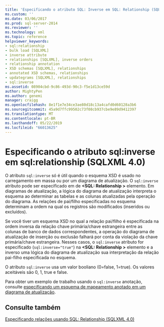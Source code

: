 ```yaml
---
title: 'Especificando o atributo SQL: Inverse em SQL: Relationship (SQLXML 4.0) | Microsoft Docs'
ms.custom: ''
ms.date: 03/06/2017
ms.prod: sql-server-2014
ms.reviewer: ''
ms.technology: xml
ms.topic: reference
helpviewer_keywords:
- sql:relationship
- bulk load [SQLXML]
- inverse attribute
- relationships [SQLXML], inverse orders
- relationship annotation
- XSD schemas [SQLXML], relationships
- annotated XSD schemas, relationships
- updategrams [SQLXML], relationships
- sql:inverse
ms.assetid: 08904cbd-9c86-493d-90c3-f5e1d13ce59d
author: MightyPen
ms.author: genemi
manager: craigg
ms.openlocfilehash: 8e1f1e7e34ce3ae80d18c13a4cafd0d60128a3b6
ms.sourcegitcommit: 45a9d7ffc99502c73f08cb937cbe9e89d9412397
ms.translationtype: MT
ms.contentlocale: pt-BR
ms.lasthandoff: 05/22/2019
ms.locfileid: "66013625"
---
```

# <a name="specifying-the-sqlinverse-attribute-on-sqlrelationship-sqlxml-40"></a>Especificando o atributo sql:inverse em sql:relationship (SQLXML 4.0)
  O atributo `sql:inverse` só é útil quando o esquema XSD é usado no carregamento em massa ou por um diagrama de atualização. O `sql:inverse` atributo pode ser especificado em de  **\<SQL: Relationship >** elemento. Em diagramas de atualização, a lógica do diagrama de atualização interpreta o esquema ao determinar as tabelas e as colunas atualizadas pela operação do diagrama. As relações de pai/filho especificadas no esquema determinam a ordem na qual os registros são modificados (inseridos ou excluídos).  
  
 Se você tiver um esquema XSD no qual a relação pai/filho é especificada na ordem inversa da relação chave primária/chave estrangeira entre as colunas de banco de dados correspondentes, a operação do diagrama de atualização de inserção ou exclusão falhará por conta da violação da chave primária/chave estrangeira. Nesses casos, o `sql:inverse` atributo for especificado (`sql:inverse="true"`) na  **\<SQL: Relationship >** elemento e a inverso uma lógica do diagrama de atualização sua interpretação da relação pai-filho especificada no esquema.  
  
 O atributo `sql:inverse` usa um valor booliano (0=false, 1=true). Os valores aceitáveis são 0, 1, true e false.  
  
 Para obter um exemplo de trabalho usando o `sql:inverse` anotação, consulte [especificando um esquema de mapeamento anotado em um diagrama de atualização](../sqlxml-annotated-xsd-schemas-xpath-queries/updategrams/specifying-an-annotated-mapping-schema-in-an-updategram-sqlxml-4-0.md).  
  
## <a name="see-also"></a>Consulte também  
 [Especificando relações usando SQL: Relationship &#40;SQLXML 4.0&#41;](specifying-relationships-using-sql-relationship-sqlxml-4-0.md)  
  
  
